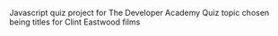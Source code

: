 Javascript quiz project for The Developer Academy
Quiz topic chosen being titles for Clint Eastwood films